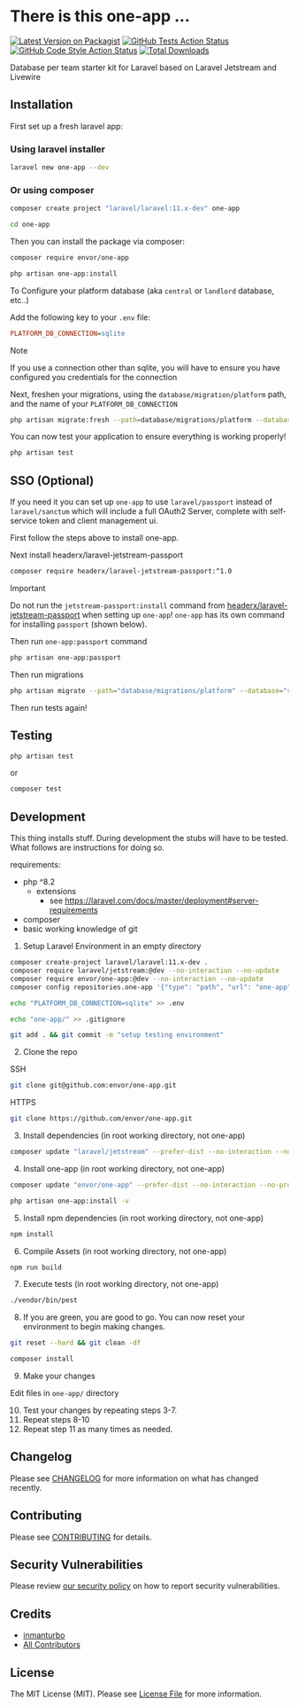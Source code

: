 # There is this one-app ... 

[![Latest Version on Packagist](https://img.shields.io/packagist/v/envor/one-app.svg?style=flat-square)](https://packagist.org/packages/envor/one-app)
[![GitHub Tests Action Status](https://img.shields.io/github/actions/workflow/status/envor/one-app/run-tests.yml?branch=main&label=tests&style=flat-square)](https://github.com/envor/one-app/actions?query=workflow%3Arun-tests+branch%3Amain)
[![GitHub Code Style Action Status](https://img.shields.io/github/actions/workflow/status/envor/one-app/fix-php-code-style-issues.yml?branch=main&label=code%20style&style=flat-square)](https://github.com/envor/one-app/actions?query=workflow%3A"Fix+PHP+code+style+issues"+branch%3Amain)
[![Total Downloads](https://img.shields.io/packagist/dt/envor/one-app.svg?style=flat-square)](https://packagist.org/packages/envor/one-app)

Database per team starter kit for Laravel based on Laravel Jetstream and Livewire

## Installation

First set up a fresh laravel app:

### Using laravel installer

```bash
laravel new one-app --dev
```

### Or using composer

```bash
composer create project "laravel/laravel:11.x-dev" one-app
```

```bash
cd one-app
```

Then you can install the package via composer:

```bash
composer require envor/one-app
```

```bash
php artisan one-app:install
```

To Configure your platform database (aka `central` or `landlord` database, etc..)

Add the following key to your `.env` file:

```ini
PLATFORM_DB_CONNECTION=sqlite
```

> [!NOTE]  
> If you use a connection other than sqlite, you will have to ensure you have configured you credentials for the connection
>

Next, freshen your migrations, using the `database/migration/platform` path, and the name of your `PLATFORM_DB_CONNECTION`

```bash
php artisan migrate:fresh --path=database/migrations/platform --database=sqlite
```

You can now test your application to ensure everything is working properly!

```bash
php artisan test
```

## SSO (Optional)

If you need it you can set up `one-app` to use `laravel/passport` instead of `laravel/sanctum` which will include a full OAuth2 Server, complete with self-service token and client management ui.

First follow the steps above to install one-app.

Next install headerx/laravel-jetstream-passport

```bash
composer require headerx/laravel-jetstream-passport:^1.0
```
> [!IMPORTANT]  
> Do not run the `jetstream-passport:install` command from [headerx/laravel-jetstream-passport](https://github.com/headerx/laravel-jetstream-passport) when setting up `one-app`! `one-app` has its own command for installing `passport` (shown below).

Then run `one-app:passport` command

```bash
php artisan one-app:passport
```

Then run migrations

```bash
php artisan migrate --path="database/migrations/platform" --database="sqlite"
```

Then run tests again!

## Testing

```bash
php artisan test
```

or

```bash
composer test
```

## Development

This thing installs stuff. During development the stubs will have to be tested. What follows are instructions for doing so.

requirements:

- php ^8.2
  - extensions
    - see https://laravel.com/docs/master/deployment#server-requirements
- composer
- basic working knowledge of git

1. Setup Laravel Environment in an empty directory

```bash
composer create-project laravel/laravel:11.x-dev .
composer require laravel/jetstream:@dev --no-interaction --no-update
composer require envor/one-app:@dev --no-interaction --no-update
composer config repositories.one-app '{"type": "path", "url": "one-app"}' --file composer.json
```

```bash
echo "PLATFORM_DB_CONNECTION=sqlite" >> .env
```

```bash
echo "one-app/" >> .gitignore
```

```bash
git add . && git commit -m "setup testing environment"
```

2. Clone the repo

SSH

```bash
git clone git@github.com:envor/one-app.git
```

HTTPS

```bash
git clone https://github.com/envor/one-app.git
```

3. Install dependencies (in root working directory, not one-app)

```bash
composer update "laravel/jetstream" --prefer-dist --no-interaction --no-progress -W
```

4. Install one-app (in root working directory, not one-app)

```bash
composer update "envor/one-app" --prefer-dist --no-interaction --no-progress -W
```

```bash
php artisan one-app:install -v
```

5. Install npm dependencies (in root working directory, not one-app)

```bash
npm install
```

6. Compile Assets (in root working directory, not one-app)

```bash
npm run build
```

7. Execute tests (in root working directory, not one-app)

```bash
./vendor/bin/pest
```

8. If you are green, you are good to go. You can now reset your environment to begin making changes.

```bash
git reset --hard && git clean -df
```

```bash
composer install
```

9. Make your changes

Edit files in `one-app/` directory

10. Test your changes by repeating steps 3-7.
11. Repeat steps 8-10
12. Repeat step 11 as many times as needed.

## Changelog

Please see [CHANGELOG](CHANGELOG.md) for more information on what has changed recently.

## Contributing

Please see [CONTRIBUTING](CONTRIBUTING.md) for details.

## Security Vulnerabilities

Please review [our security policy](../../security/policy) on how to report security vulnerabilities.

## Credits

- [inmanturbo](https://github.com/envor)
- [All Contributors](../../contributors)

## License

The MIT License (MIT). Please see [License File](LICENSE.md) for more information.
